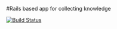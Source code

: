 #Rails based app for collecting knowledge

[![Build Status](https://travis-ci.org/denza/badger.svg?branch=master)](https://travis-ci.org/denza/badger)

